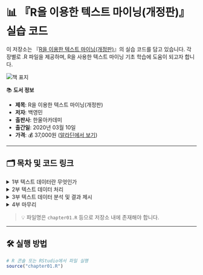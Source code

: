 # 📊 『R을 이용한 텍스트 마이닝(개정판)』 실습 코드

이 저장소는 『[R을 이용한 텍스트 마이닝(개정판)](https://www.aladin.co.kr/shop/wproduct.aspx?ItemId=235110816)』의 실습 코드를 담고 있습니다. 각 장별로 .R 파일을 제공하며, R을 사용한 텍스트 마이닝 기초 학습에 도움이 되고자 합니다.

![책 표지](https://image.aladin.co.kr/product/23511/8/cover500/8946072199_1.jpg)

📚 **도서 정보**  
- **제목**: R을 이용한 텍스트 마이닝(개정판)  
- **저자**: 백영민  
- **출판사**: 한울아카데미  
- **출간일**: 2020년 03월 10일  
- **가격**: 💰 37,000원 ([알라딘에서 보기](https://www.aladin.co.kr/shop/wproduct.aspx?ItemId=235110816))

---

## 🗂️ 목차 및 코드 링크

<details>
<summary>1부 텍스트 데이터란 무엇인가</summary>

- **01 텍스트 데이터로 파악하기**
</details>

<details>
<summary>2부 텍스트 데이터 처리</summary>

- [**01 텍스트 분석을 위한 기초적 R 함수**](https://github.com/yoonjong8739/Text-mining-using-R/blob/6b513d605ed905438adc63d77b46117424e90086/2.%20%ED%85%8D%EC%8A%A4%ED%8A%B8%20%EB%8D%B0%EC%9D%B4%ED%84%B0%20%EC%82%AC%EC%A0%84%EC%B2%98%EB%A6%AC/1.%20%ED%85%8D%EC%8A%A4%ED%8A%B8%20%EB%B6%84%EC%84%9D%EC%9D%84%20%EC%9C%84%ED%95%9C%20%EA%B8%B0%EC%B4%88%EC%A0%81%20R%20%ED%95%A8%EC%88%98.R)
- [**02 텍스트 분석을 위한 R의 베이스 함수**](https://github.com/yoonjong8739/Text-mining-using-R/blob/master/2.%20%ED%85%8D%EC%8A%A4%ED%8A%B8%20%EB%8D%B0%EC%9D%B4%ED%84%B0%20%EC%82%AC%EC%A0%84%EC%B2%98%EB%A6%AC/2.%20%ED%85%8D%EC%8A%A4%ED%8A%B8%20%EB%B6%84%EC%84%9D%EC%9D%84%20%EC%9C%84%ED%95%9C%20R%EC%9D%98%20%EB%B2%A0%EC%9D%B4%EC%8A%A4%20%ED%95%A8%EC%88%98.R)
- **03 텍스트 분석을 위한 stringr 패키지 함수**
- **04 말뭉치 텍스트 데이터 사전처리**
- **05 한국어 텍스트 데이터 처리**
- **06 품사분석**
</details>

<details>
<summary>3부 텍스트 데이터 분석 및 결과 제시</summary>

- **01 텍스트 데이터에 대한 기술통계분석**
- **02 토픽모형**
- **03 감정분석**
</details>

<details>
<summary>4부 마무리</summary>

- **01 RSelenium, rvest 패키지를 활용한 온라인 데이터 수집**
</details>

> 💡 파일명은 `chapter01.R` 등으로 저장소 내에 존재해야 합니다.

---

## 🛠️ 실행 방법

```r
# R 콘솔 또는 RStudio에서 파일 실행
source("chapter01.R")